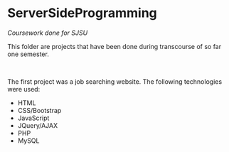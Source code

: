 # ServerSideProgramming
<i>Coursework done for SJSU </i>
<br>
<p>This folder are projects that have been done during transcourse of so far one semester.</p>
<br>
<p>The first project was a job searching website.  The following technologies were used: </p>
<ul>
<li>HTML</li>
<li>CSS/Bootstrap</li>
<li>JavaScript</li>
<li>JQuery/AJAX</li>
<li>PHP</li>
<li>MySQL</li>
<br>
